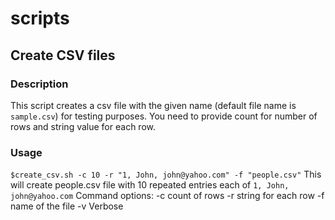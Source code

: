 # scripts
## Create CSV files
### Description
This script creates a csv file with the given name (default file name is `sample.csv`) for testing purposes. You need to provide count for number of rows and string value for each row.
### Usage
`$create_csv.sh -c 10 -r "1, John, john@yahoo.com" -f "people.csv"`
This will create people.csv file with 10 repeated entries each of `1, John, john@yahoo.com`
Command options:
   -c      count of rows
   -r      string for each row
   -f      name of the file
   -v      Verbose
